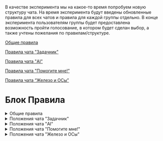В качестве эксперимента мы на какое-то время попробуем новую структуру чата. На время эксперимента будут введены обновленные правила для всех чатов и правила для каждой группы отдельно. В конце эксперимента пользователям группы будет предоставлена возможность пройти голосование, в котором будет сделан выбор, а также учтены пожелания по правилам/структуре.

[Общие правила](#main-rules)

[Правила чата "Задачник"](#rules-task-chat) 

[Правила чата "AI"](#chatgpt-hate-place)

[Правила чата "Помогите мне!”](#rules-help-me) 

[Правила чата “Железо и ОСы”](#rules-hard-soft)


  
# Блок Правила
<details>
<summary id="main-rules">Общие правила</summary>
  Данные правила и положения чата “Как стать программистом” и относящейся к нему группы чатов (далее – правила) описаны исключительно с той точки зрения, что любой присутствующий с ними ознакомлен и несёт ответственность в равной степени. За любое нарушение администрация вправе предупредить, наложить временное ограничение на отправку сообщений, затем удалить нарушителя из группы.
  
1. Настоящими правилами запрещены:
  
    1.1.  Не согласованная с администрацией реклама курсов, каналов, групп, сайтов или любого другого рода ресурсов;

    1.2.  Злоупотребление обсценной лексикой – мат, брань, вульгаризмы;
  
    1.3.  Фото- и видеосъёмка экрана в отсутствие форс-мажорных обстоятельств либо обстоятельств непреодолимой силы, указанных перед отправкой;

    1.4.  Вредительство, пораженчество, любого рода притеснения и дифференциация (например, эйджизм, национализм и пр.);
  
    1.5.  Нарушения законодательства стран СНГ, в особенности публикация пиратского контента, размещение ссылок на запрещённые ресурсы;
  
    1.6.  Разжигание конфликтов, открытая форма неуважения, насмешничество;
  
    1.7.  Обсуждение любых тем, не связанных с основной тематикой чата, спам, флуд;

2.  Настоящими правилами разрешены:
  
    2.1.  Любые обсуждения в рамках основной тематики чата;
    
    2.2.  Реклама заинтересованным лицам.
  
</details>

<details>
<summary id="rules-task-chat">Положения чата "Задачник"</summary>
В чате “Задачник” по согласованию решаются конкретные задачи из codewars/leetcode/etc. Задачи предлагаются пользователями чата с указанием времени на решение, после которого можно переходить к следующей. Периодичность свободная: можно варьировать в зависимости от активности участников.
  

Настоящими положениями запрещены обсуждения решений задач, не связанных с задачей, решаемой на данный момент участниками чата. Также запрещено предоставлять готовые решения или ответы от ChatGPT или другой модели.
</details>

<details>
<summary id="chatgpt-hate-place">Положения чата "AI"</summary>
	В чате “AI” обсуждается всё, что связано с искусственным интеллектом, языковыми моделями, интеллектуальными системами и пр.
</details>
  
<details>
<summary id="rules-help-me">Положения чата "Помогите мне!"</summary>
	В чате “Помогите мне!” коллективно решаются те задачи, которые коснулись кого-то конкретного. Для этого участнику чата важно максимально подробно расписать задачу, которая вас интересует. Структура вопроса должна быть неизменна:
  
1. Описание сути проблемы с указанием языка программирования;
  
2. Описание вариантов решения, которые уже были испробованы;

3. Скриншот или ссылка на pastebin.com, codepen.io или любую другую песочницу, которой вы пользуетесь.

Запрещено предоставлять готовые решения или ответы от ChatGPT или другой модели.
</details>

<details>
<summary id="rules-hard-soft">Положения чата "Железо и ОСы"</summary>
	В чате “Железо и ОСы” обсуждаются любого рода проблемы, связанные с технической составляющей ваших компьютеров, периферийного оборудования и программного обеспечения. Степень отхода от основной тематики регулируется администрацией.
  

Запрещено подводить обсуждение к субъективной форме “X лучше Y” (“Android лучше Apple!”, “MacOS лучше Windows!”, “Ubuntu лучше Arch!”, и т.д.), насколько бы это не казалось вам очевидным, однако не запрещается вести аргументированный спор, если он интересует обе стороны.
</details>
</details>

